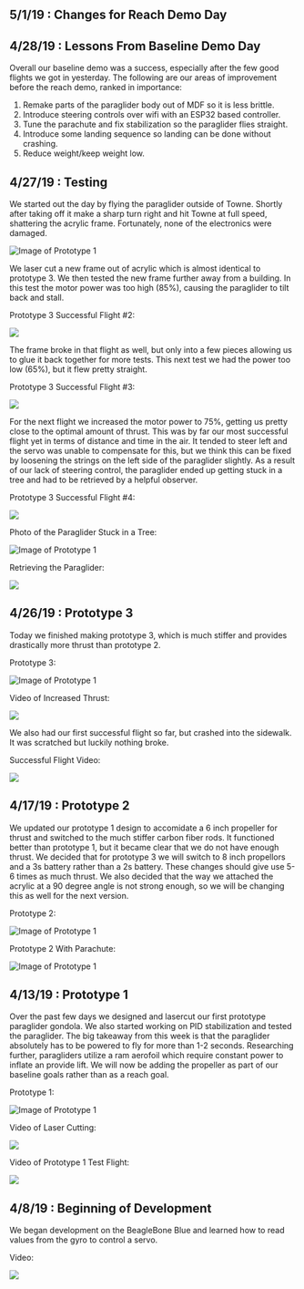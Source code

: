 ## 5/1/19 : Changes for Reach Demo Day


## 4/28/19 : Lessons From Baseline Demo Day
Overall our baseline demo was a success, especially after the few good flights we got in yesterday.  The following are our areas of improvement before the reach demo, ranked in importance:

1. Remake parts of the paraglider body out of MDF so it is less brittle.
2. Introduce steering controls over wifi with an ESP32 based controller.
3. Tune the parachute and fix stabilization so the paraglider flies straight.
4. Introduce some landing sequence so landing can be done without crashing.
5. Reduce weight/keep weight low. 

## 4/27/19 : Testing
We started out the day by flying the paraglider outside of Towne.  Shortly after taking off it make a sharp turn right and hit Towne at full speed, shattering the acrylic frame.  Fortunately, none of the electronics were damaged.

![Image of Prototype 1](images/Proto3-Broken.jpg)

We laser cut a new frame out of acrylic which is almost identical to prototype 3.  We then tested the new frame further away from a building.  In this test the motor power was too high (85%), causing the paraglider to tilt back and stall.

Prototype 3 Successful Flight #2:

[![](http://img.youtube.com/vi/315FXbrf8_s/0.jpg)](http://www.youtube.com/watch?v=315FXbrf8_s "Prototype 3 Successful Flight #2")

The frame broke in that flight as well, but only into a few pieces allowing us to glue it back together for more tests.  This next test we had the power too low (65%), but it flew pretty straight.

Prototype 3 Successful Flight #3:

[![](http://img.youtube.com/vi/GeHVxiIZD3Y/0.jpg)](http://www.youtube.com/watch?v=GeHVxiIZD3Y "Prototype 3 Successful Flight #3")

For the next flight we increased the motor power to 75%, getting us pretty close to the optimal amount of thrust.  This was by far our most successful flight yet in terms of distance and time in the air.  It tended to steer left and the servo was unable to compensate for this, but we think this can be fixed by loosening the strings on the left side of the paraglider slightly.  As a result of our lack of steering control, the paraglider ended up getting stuck in a tree and had to be retrieved by a helpful observer.

Prototype 3 Successful Flight #4:

[![](http://img.youtube.com/vi/cKtbJXNIHNs/0.jpg)](http://www.youtube.com/watch?v=cKtbJXNIHNs "Prototype 3 Successful Flight #4")

Photo of the Paraglider Stuck in a Tree:

![Image of Prototype 1](images/Stuck-In-Tree-2.jpg)

Retrieving the Paraglider:

[![](http://img.youtube.com/vi/-4fFtbjMTS4/0.jpg)](http://www.youtube.com/watch?v=-4fFtbjMTS4 "Retrieving From Tree")

## 4/26/19 : Prototype 3
Today we finished making prototype 3, which is much stiffer and provides drastically more thrust than prototype 2.

Prototype 3:

![Image of Prototype 1](images/Proto3-1.jpg)

Video of Increased Thrust:

[![](http://img.youtube.com/vi/8ff7JRuJvxQ/0.jpg)](http://www.youtube.com/watch?v=8ff7JRuJvxQ "Thrust Demo")

We also had our first successful flight so far, but crashed into the sidewalk.  It was scratched but luckily nothing broke.

Successful Flight Video:

[![](http://img.youtube.com/vi/C3UjWpbnoko/0.jpg)](http://www.youtube.com/watch?v=C3UjWpbnoko "Prototype 3 Successful Flight #1")

## 4/17/19 : Prototype 2
We updated our prototype 1 design to accomidate a 6 inch propeller for thrust and switched to the much stiffer carbon fiber rods.  It functioned better than prototype 1, but it became clear that we do not have enough thrust.  We decided that for prototype 3 we will switch to 8 inch propellors and a 3s battery rather than a 2s battery.  These changes should give use 5-6 times as much thrust.  We also decided that the way we attached the acrylic at a 90 degree angle is not strong enough, so we will be changing this as well for the next version.

Prototype 2:

![Image of Prototype 1](images/Proto2-3.jpg)

Prototype 2 With Parachute:

![Image of Prototype 1](images/Proto2-2.jpg)

## 4/13/19 : Prototype 1
Over the past few days we designed and lasercut our first prototype paraglider gondola.  We also started working on PID stabilization and tested the paraglider.  The big takeaway from this week is that the paraglider absolutely has to be powered to fly for more than 1-2 seconds.  Researching further, paragliders utilize a ram aerofoil which require constant power to inflate an provide lift.  We will now be adding the propeller as part of our baseline goals rather than as a reach goal.

Prototype 1:

![Image of Prototype 1](images/Proto1-3.jpg)

Video of Laser Cutting:

[![](http://img.youtube.com/vi/UcsoofqWq3g/0.jpg)](http://www.youtube.com/watch?v=UcsoofqWq3g "Laser Cutting Prototype 1")

Video of Prototype 1 Test Flight:

[![](http://img.youtube.com/vi/eleDtbPhyV0/0.jpg)](http://www.youtube.com/watch?v=eleDtbPhyV0 "Prototype 1 Test Flight")

## 4/8/19 : Beginning of Development
We began development on the BeagleBone Blue and learned how to read values from the gyro to control a servo.

Video:

[![](http://img.youtube.com/vi/wRViI__6b7c/0.jpg)](http://www.youtube.com/watch?v=wRViI__6b7c "RC Paraglider Gyro Based Servo Control")
